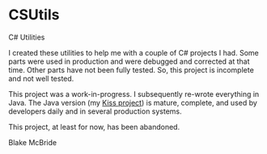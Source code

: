 # CSUtils
C# Utilities

I created these utilities to help me
with a couple of C# projects I had.  Some parts were used in production and were debugged and corrected at that time.
Other parts have not been fully tested.  So, this project is incomplete and not well tested.

This project was a work-in-progress.  I subsequently re-wrote everything in Java.  The Java version
(my [Kiss project](https://kissweb.org/)) is mature, complete, and used by developers daily and in several production systems.

This project, at least for now, has been abandoned.

Blake McBride

